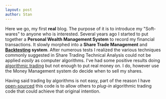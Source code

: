 ```yaml
---
layout: post
author: Stan
---
```

Here we go, my first **real** blog. The purpose of it is to introduce my "Soft-wares" to anyone who is interested. Several years ago  I started to put together a **Personal Wealth Management System** to record my financial transactions. It slowly morphed into a **Share Trade Management** and **[Backtesting](https://en.wikipedia.org/wiki/Backtesting) system**. After numerous tests I realized the various techniques commonly suggested in Share Trading Technical Analysis could not be applied *easily* as computer algorithms. I've had some positive results doing [algorithmic trading](https://en.wikipedia.org/wiki/Automated_trading_system) but not enough to put real money on. I do, however use the Money Management system do decide when to sell my shares.

Having said trading by algorithms is not easy, part of the reason I have [open-sourced](https://en.wikipedia.org/wiki/Open-source_software) this code is to allow others to *plug-in* algorithmic trading code that could achieve that original intention.
